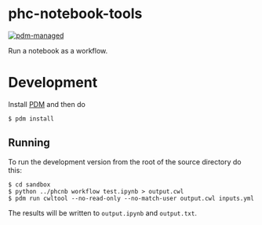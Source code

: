 # phc-notebook-tools

[![pdm-managed](https://img.shields.io/badge/pdm-managed-blueviolet)](https://pdm.fming.dev)

Run a notebook as a workflow.

# Development

Install [PDM](https://pdm.fming.dev/index.html) and then do

```
$ pdm install
```

## Running

To run the development version from the root
of the source directory do this:

```
$ cd sandbox
$ python ../phcnb workflow test.ipynb > output.cwl
$ pdm run cwltool --no-read-only --no-match-user output.cwl inputs.yml
```

The results will be written to `output.ipynb` and `output.txt`.